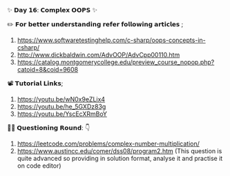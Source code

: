 ✨ 𝗗𝗮𝘆 𝟭𝟲: 𝗖𝗼𝗺𝗽𝗹𝗲𝘅 𝗢𝗢𝗣𝗦 ✨

✏️ 𝗙𝗼𝗿 𝗯𝗲𝘁𝘁𝗲𝗿 𝘂𝗻𝗱𝗲𝗿𝘀𝘁𝗮𝗻𝗱𝗶𝗻𝗴 𝗿𝗲𝗳𝗲𝗿 𝗳𝗼𝗹𝗹𝗼𝘄𝗶𝗻𝗴 𝗮𝗿𝘁𝗶𝗰𝗹𝗲𝘀 ;

1. https://www.softwaretestinghelp.com/c-sharp/oops-concepts-in-csharp/
2. http://www.dickbaldwin.com/AdvOOP/AdvCpp00110.htm
3. https://catalog.montgomerycollege.edu/preview_course_nopop.php?catoid=8&coid=9608

📽️ 𝗧𝘂𝘁𝗼𝗿𝗶𝗮𝗹 𝗟𝗶𝗻𝗸𝘀;

1. https://youtu.be/wN0x9eZLix4
2. https://youtu.be/he_5GXDz83g
3. https://youtu.be/YscEcXRmBoY

👨‍💻 𝗤𝘂𝗲𝘀𝘁𝗶𝗼𝗻𝗶𝗻𝗴 𝗥𝗼𝘂𝗻𝗱: 👇

1. https://leetcode.com/problems/complex-number-multiplication/
2. https://www.austincc.edu/comer/dss08/program2.htm (This question is quite advanced so providing in solution format, analyse it and practise it on code editor)
